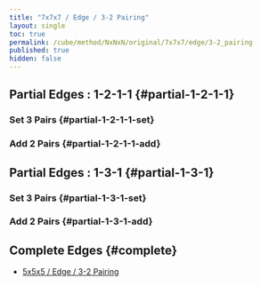 ```yaml
---
title: "7x7x7 / Edge / 3-2 Pairing"
layout: single
toc: true
permalink: /cube/method/NxNxN/original/7x7x7/edge/3-2_pairing
published: true
hidden: false
---
```


<head>
  <base target="_blank">
  <link
    rel   = "stylesheet"
    type  = "text/css"
    href  = "/assets/css/twisty/NxNxN/7x7x7.css"
  >
  <script
    src   = "https://cdn.cubing.net/js/cubing/twisty"
    type  = "module"
    defer
  ></script>
</head>



## Partial Edges : 1-2-1-1 {#partial-1-2-1-1}

### Set 3 Pairs {#partial-1-2-1-1-set}

<div class="twisty-wrapper">
  <twisty-player
    dark-mode                 = "dark"
    background                = "none"
    puzzle                    = "7x7x7"
    experimental-stickering   = "F2L"
    alg                       = "3u F D' F' y 4U R D' R' 4U' F' R F R' y D' R F' R' F 3u' y y"
    experimental-setup-alg    = "2U 4U2 6U3 F D' F' F' D' F y2 D R' D R L D' L' 3D3 5D R F' R' F L' F L F' y2 R F' R' F L' F L F' 2U3 3U 4U2 2D3 3D"
    experimental-setup-anchor = "start"
    tempo-scale               = "1.3"
  ></twisty-player>
</div>

### Add 2 Pairs {#partial-1-2-1-1-add}

<div class="twisty-wrapper">
  <twisty-player
    dark-mode                 = "dark"
    background                = "none"
    puzzle                    = "7x7x7"
    experimental-stickering   = "F2L"
    alg                       = "F' R F R' 3U' D F' R F R' 3U D F' R F R' 3U' R' D R 3U F' R F R' 3U' D' F D' F' 3U"
    experimental-setup-alg    = "2U 4U2 6U3 F D' F' F' D' F y2 D R' D R L D' L' 3D3 5D R F' R' F L' F L F' y2 R F' R' F L' F L F' 2U3 3U 4U2 2D3 3D 3u F D' F' y 4U R D' R' 4U' F' R F R' y D' R F' R' F 3u' y y"
    experimental-setup-anchor = "start"
    tempo-scale               = "1.3"
  ></twisty-player>
</div>



## Partial Edges : 1-3-1 {#partial-1-3-1}

### Set 3 Pairs {#partial-1-3-1-set}

<div class="twisty-wrapper">
  <twisty-player
    dark-mode                 = "dark"
    background                = "none"
    puzzle                    = "7x7x7"
    experimental-stickering   = "F2L"
    alg                       = "L D' L' y R' D R y R' D R 3u R D' R' F' R F R' y D R' D R y D' F D' F' 3u'"
    experimental-setup-alg    = "2U 4U2 6U3 F D' F' F' D' F y2 D R' D R L D' L' 3D3 5D R F' R' F L' F L F' y2 R F' R' F L' F L F' 2U3 3U 4U2 2D3 3D 3u F D' F' y 4U R D' R' 4U' F' R F R' y D' R F' R' F 3u' y y F' R F R' 3U' D F' R F R' 3U D F' R F R' 3U' R' D R 3U F' R F R' 3U' D' F D' F' 3U"
    experimental-setup-anchor = "start"
    tempo-scale               = "1.3"
  ></twisty-player>
</div>

### Add 2 Pairs {#partial-1-3-1-add}

<div class="twisty-wrapper">
  <twisty-player
    dark-mode                 = "dark"
    background                = "none"
    puzzle                    = "7x7x7"
    experimental-stickering   = "F2L"
    alg                       = "F L' F' L R' D R 3u' F D' F' 3u"
    experimental-setup-alg    = "2U 4U2 6U3 F D' F' F' D' F y2 D R' D R L D' L' 3D3 5D R F' R' F L' F L F' y2 R F' R' F L' F L F' 2U3 3U 4U2 2D3 3D 3u F D' F' y 4U R D' R' 4U' F' R F R' y D' R F' R' F 3u' y y F' R F R' 3U' D F' R F R' 3U D F' R F R' 3U' R' D R 3U F' R F R' 3U' D' F D' F' 3U L D' L' y R' D R y R' D R 3u R D' R' F' R F R' y D R' D R y D' F D' F' 3u'"
    experimental-setup-anchor = "start"
    tempo-scale               = "1.3"
  ></twisty-player>
</div>



## Complete Edges {#complete}

- [5x5x5 / Edge / 3-2 Pairing](/cube/method/NxNxN/original/5x5x5/edge/3-2_pairing)
